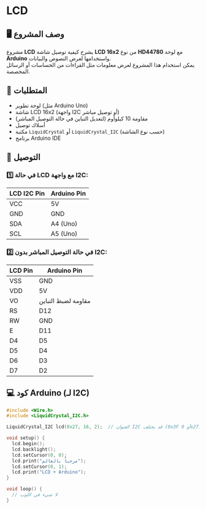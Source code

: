 # LCD

## 🖥️ وصف المشروع

مشروع **LCD** يشرح كيفية توصيل شاشة **LCD 16x2** من نوع **HD44780** مع لوحة **Arduino** واستخدامها لعرض النصوص والبيانات.  
يمكن استخدام هذا المشروع لعرض معلومات مثل القراءات من الحساسات أو الرسائل المخصصة.

## 🧰 المتطلبات

- لوحة تطوير (مثل Arduino Uno)
- شاشة LCD 16x2 (واجهة I2C أو توصيل مباشر)
- مقاومة 10 كيلوأوم (لتعديل التباين في حالة التوصيل المباشر)
- أسلاك توصيل
- مكتبة `LiquidCrystal` أو `LiquidCrystal_I2C` (حسب نوع الشاشة)
- برنامج Arduino IDE

## 🔌 التوصيل

### 1️⃣ في حالة **LCD مع واجهة I2C**:

| LCD I2C Pin | Arduino Pin |
|-------------|-------------|
| VCC         | 5V          |
| GND         | GND         |
| SDA         | A4 (Uno)    |
| SCL         | A5 (Uno)    |

### 2️⃣ في حالة **التوصيل المباشر بدون I2C**:

| LCD Pin | Arduino Pin |
|---------|-------------|
| VSS     | GND         |
| VDD     | 5V          |
| VO      | مقاومة لضبط التباين |
| RS      | D12         |
| RW      | GND         |
| E       | D11         |
| D4      | D5          |
| D5      | D4          |
| D6      | D3          |
| D7      | D2          |

## 💻 كود Arduino (لـ I2C)

```cpp
#include <Wire.h>
#include <LiquidCrystal_I2C.h>

LiquidCrystal_I2C lcd(0x27, 16, 2);  // العنوان I2C قد يختلف (0x3F أو 0x27)

void setup() {
  lcd.begin();
  lcd.backlight();
  lcd.setCursor(0, 0);
  lcd.print("مرحباً بالعالم");
  lcd.setCursor(0, 1);
  lcd.print("LCD + Arduino");
}

void loop() {
  // لا شيء في اللوب
}
